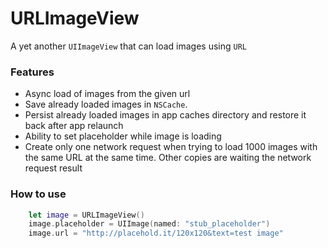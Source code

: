 # URLImageView

A yet another `UIImageView` that can load images using `URL`

### Features

- Async load of images from the given url
- Save already loaded images in `NSCache`.
- Persist already loaded images in app caches directory and restore it back after app relaunch
- Ability to set placeholder while image is loading
- Create only one network request when trying to load 1000 images with the same URL at the same time. Other copies are waiting the network request result

### How to use
```swift
	let image = URLImageView()
	image.placeholder = UIImage(named: "stub_placeholder")
	image.url = "http://placehold.it/120x120&text=test image"
```
